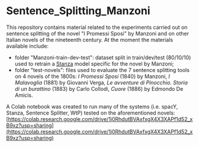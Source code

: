 # Sentence_Splitting_Manzoni

This repository contains material related to the experiments carried out on sentence splitting of the novel "I Promessi Sposi" by Manzoni and on other Italian novels of the nineteenth century. At the moment the materials available include:
- folder "Manzoni-train-dev-test": dataset split in train/dev/test (80/10/10) used to retrain a [Stanza](https://stanfordnlp.github.io/stanza/) model specific for the novel by Manzoni;
- folder "test-novels": files used to evaluate the 7 sentence splitting tools on 4 novels of the 1800s: *I Promessi Sposi* (1840) by Manzoni, *I Malavoglia* (1881) by Giovanni Verga, *Le avventure di Pinocchio. Storia di un burattino* (1883) by Carlo Collodi, *Cuore* (1886) by Edmondo De Amicis.

A Colab notebook was created to run many of the systems (i.e. spacY, Stanza, Sentence Splitter, WtP) tested on the aforementioned novels: [https://colab.research.google.com/drive/1j0RhdutBVAxfxgX4X3XAPf1d52_xB9xz?usp=sharing](https://colab.research.google.com/drive/1j0RhdutBVAxfxgX4X3XAPf1d52_xB9xz?usp=sharing)
